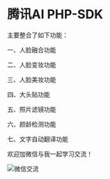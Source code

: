 # 腾讯AI PHP-SDK

主要整合了如下功能：

一、人脸融合功能

二、人脸变妆功能

三、人脸美妆功能

四、大头贴功能

五、照片滤镜功能

六、颜龄检测功能

七、文字自动翻译功能

欢迎加微信与我一起学习交流！

![微信交流](https://upload-images.jianshu.io/upload_images/2476164-6f8462a485b073fc.jpg?imageMogr2/auto-orient/strip%7CimageView2/2/w/400)


